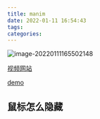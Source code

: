 ```yaml
---
title: manim
date: 2022-01-11 16:54:43
tags:
categories:
---
```




![image-20220111165502148](https://picgo-freejim.oss-cn-beijing.aliyuncs.com/to_upload/image-20220111165502148.png)



[视频网站](https://3b1b.github.io/manim/getting_started/example_scenes.html)



[demo](https://gitee.com/simple_one1/manim-demo)



## 鼠标怎么隐藏

